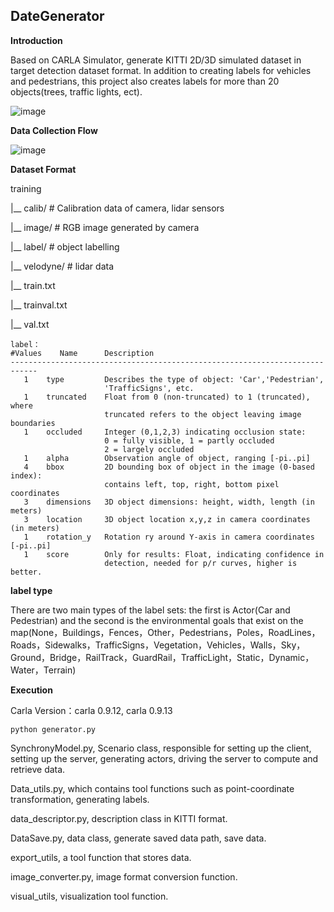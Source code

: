 ## DateGenerator

**Introduction**

Based on CARLA Simulator, generate KITTI 2D/3D simulated dataset in target detection dataset format. In addition to creating labels for vehicles and pedestrians, this project also creates labels for more than 20 objects(trees, traffic lights, ect).

![image](https://user-images.githubusercontent.com/55339200/138204888-18958f52-ab1a-454a-8eef-23b7d4987f37.png)

**Data Collection Flow**

![image](https://user-images.githubusercontent.com/55339200/138204862-d4863c85-418b-4e4a-8db8-9efc7029635c.png)



**Dataset Format**

training

|__   calib/    # Calibration data of camera, lidar sensors

|__   image/   # RGB image generated by camera

|__   label/   #  object labelling

|__   velodyne/  #  lidar data

|__   train.txt

|__   trainval.txt

|__   val.txt

```
label：
#Values    Name      Description
----------------------------------------------------------------------------
   1    type         Describes the type of object: 'Car','Pedestrian',
   					 'TrafficSigns', etc.
   1    truncated    Float from 0 (non-truncated) to 1 (truncated), where
                     truncated refers to the object leaving image boundaries
   1    occluded     Integer (0,1,2,3) indicating occlusion state:
                     0 = fully visible, 1 = partly occluded
                     2 = largely occluded
   1    alpha        Observation angle of object, ranging [-pi..pi]
   4    bbox         2D bounding box of object in the image (0-based index):
                     contains left, top, right, bottom pixel coordinates
   3    dimensions   3D object dimensions: height, width, length (in meters)
   3    location     3D object location x,y,z in camera coordinates (in meters)
   1    rotation_y   Rotation ry around Y-axis in camera coordinates [-pi..pi]
   1    score        Only for results: Float, indicating confidence in
                     detection, needed for p/r curves, higher is better.
```

**label type**

There are two main types of the label sets: the first is Actor(Car and Pedestrian) and the second is the environmental goals that exist on the map(None，Buildings，Fences，Other，Pedestrians，Poles，RoadLines，Roads，Sidewalks，TrafficSigns，Vegetation，Vehicles，Walls，Sky，Ground，Bridge，RailTrack，GuardRail，TrafficLight，Static，Dynamic，Water，Terrain)

**Execution**

Carla Version：carla 0.9.12, carla 0.9.13

```
python generator.py
```

SynchronyModel.py, Scenario class, responsible for setting up the client, setting up the server, generating actors, driving the server to compute and retrieve data.

Data_utils.py, which contains tool functions such as point-coordinate transformation, generating labels.

data_descriptor.py, description class in KITTI format.

DataSave.py, data class, generate saved data path, save data.

export_utils, a tool function that stores data.

image_converter.py, image format conversion function.

visual_utils, visualization tool function.

